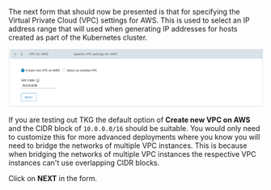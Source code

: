 The next form that should now be presented is that for specifying the Virtual Private Cloud (VPC) settings for AWS. This is used to select an IP address range that will used when generating IP addresses for hosts created as part of the Kubernetes cluster.

![](vpc-for-aws-form.png)

If you are testing out TKG the default option of **Create new VPC on AWS** and the CIDR block of ``10.0.0.0/16`` should be suitable. You would only need to customize this for more advanced deployments where you know you will need to bridge the networks of multiple VPC instances. This is because when bridging the networks of multiple VPC instances the respective VPC instances can't use overlapping CIDR blocks.

Click on **NEXT** in the form.
